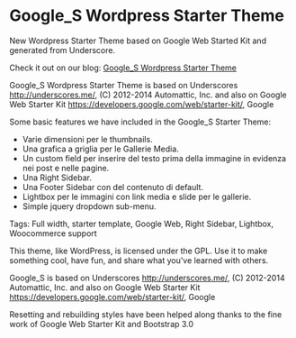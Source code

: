 Google_S Wordpress Starter Theme
========

New Wordpress Starter Theme based on Google Web Started Kit and generated from Underscore.

Check it out on our blog:
<a href="http://www.blog.altertech.it/google_s-wordpress-starter-theme-based-google-web-starter-kit/">
Google_S Wordpress Starter Theme
</a>

Google_S Wordpress Starter Theme is based on Underscores http://underscores.me/, (C) 2012-2014 Automattic, Inc. and
also on Google Web Starter Kit https://developers.google.com/web/starter-kit/, Google 

Some basic features we have included in the Google_S Starter Theme:
<ul>
<li>Varie dimensioni per le thumbnails.</li>
<li>Una grafica a griglia per le Gallerie Media.</li>
<li>Un custom field per inserire del testo prima della immagine in evidenza nei post e nelle pagine.</li>
<li>Una Right Sidebar.</li>
<li>Una Footer Sidebar con del contenuto di default.</li>
<li>Lightbox per le immagini con link media e slide per le gallerie.</li>
<li>Simple jquery dropdown sub-menu.</li>
</ul>

Tags: Full width, starter template, Google Web, Right Sidebar, Lightbox, Woocommerce support

This theme, like WordPress, is licensed under the GPL.
Use it to make something cool, have fun, and share what you've learned with others.

Google_S is based on Underscores http://underscores.me/, (C) 2012-2014 Automattic, Inc. and
also on Google Web Starter Kit https://developers.google.com/web/starter-kit/, Google 

Resetting and rebuilding styles have been helped along thanks to the fine work of
Google Web Starter Kit and Bootstrap 3.0

